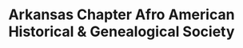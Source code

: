 ---
layout: repo
title: "Arkansas Chapter Afro American Historical & Genealogical Society"
id: 1322
permalink: repos/1322/
---